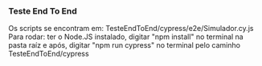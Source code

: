 ### Teste End To End
Os scripts se encontram em: TesteEndToEnd/cypress/e2e/Simulador.cy.js
Para rodar: ter o Node.JS instalado, digitar "npm install" no terminal na pasta raíz e após, digitar "npm run cypress" no terminal pelo caminho TesteEndToEnd/cypress